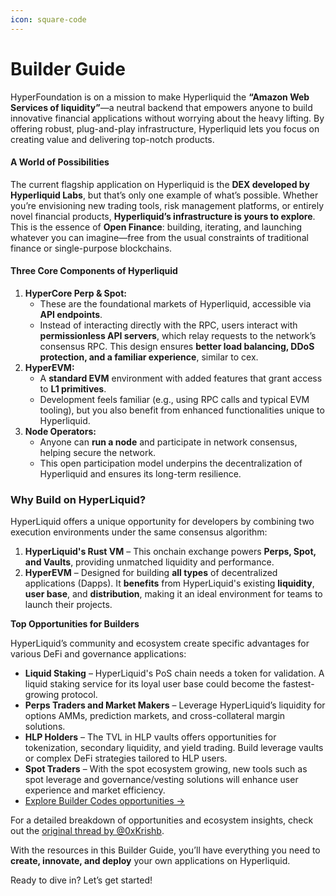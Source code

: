 ```yaml
---
icon: square-code
---
```


# Builder Guide

HyperFoundation is on a mission to make Hyperliquid the **“Amazon Web Services of liquidity”**—a neutral backend that empowers anyone to build innovative financial applications without worrying about the heavy lifting. By offering robust, plug-and-play infrastructure, Hyperliquid lets you focus on creating value and delivering top-notch products.

#### A World of Possibilities

The current flagship application on Hyperliquid is the **DEX developed by Hyperliquid Labs**, but that’s only one example of what’s possible. Whether you’re envisioning new trading tools, risk management platforms, or entirely novel financial products, **Hyperliquid’s infrastructure is yours to explore**. This is the essence of **Open Finance**: building, iterating, and launching whatever you can imagine—free from the usual constraints of traditional finance or single-purpose blockchains.

#### Three Core Components of Hyperliquid

1. **HyperCore Perp & Spot:**
   * These are the foundational markets of Hyperliquid, accessible via **API endpoints**.
   * Instead of interacting directly with the RPC, users interact with **permissionless API servers**, which relay requests to the network’s consensus RPC. This design ensures **better load balancing, DDoS protection, and a familiar experience**, similar to cex.
2. **HyperEVM:**
   * A **standard EVM** environment with added features that grant access to **L1 primitives**.
   * Development feels familiar (e.g., using RPC calls and typical EVM tooling), but you also benefit from enhanced functionalities unique to Hyperliquid.
3. **Node Operators:**
   * Anyone can **run a node** and participate in network consensus, helping secure the network.
   * This open participation model underpins the decentralization of Hyperliquid and ensures its long-term resilience.

### **Why Build on HyperLiquid?**

HyperLiquid offers a unique opportunity for developers by combining two execution environments under the same consensus algorithm:

1. **HyperLiquid's Rust VM** – This onchain exchange powers **Perps, Spot, and Vaults**, providing unmatched liquidity and performance.
2. **HyperEVM** – Designed for building **all types** of decentralized applications (Dapps). It **benefits** from HyperLiquid's existing **liquidity**, **user base**, and **distribution**, making it an ideal environment for teams to launch their projects.

**Top Opportunities for Builders**

HyperLiquid’s community and ecosystem create specific advantages for various DeFi and governance applications:

* **Liquid Staking** – HyperLiquid's PoS chain needs a token for validation. A liquid staking service for its loyal user base could become the fastest-growing protocol.
* **Perps Traders and Market Makers** – Leverage HyperLiquid’s liquidity for options AMMs, prediction markets, and cross-collateral margin solutions.
* **HLP Holders** – The TVL in HLP vaults offers opportunities for tokenization, secondary liquidity, and yield trading. Build leverage vaults or complex DeFi strategies tailored to HLP users.
* **Spot Traders** – With the spot ecosystem growing, new tools such as spot leverage and governance/vesting solutions will enhance user experience and market efficiency.
* [Explore Builder Codes opportunities →](../../architecture/hypercore/dex/clearinghouse/fees-builder-codes.md#builder-opportunities)

For a detailed breakdown of opportunities and ecosystem insights, check out the [original thread by @0xKrishb](https://x.com/0xkrishb/status/1839441024919417077).

With the resources in this Builder Guide, you’ll have everything you need to **create, innovate, and deploy** your own applications on Hyperliquid.

Ready to dive in? Let’s get started!
